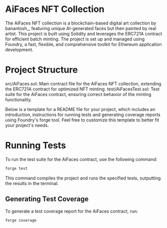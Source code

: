 # AiFaces NFT Collection
The AiFaces NFT collection is a blockchain-based digital art collection by banantosh_, featuring unique AI-generated faces but then painted by real artist. 
This project is built using Solidity and leverages the ERC721A contract for efficient batch minting. The project is set up and managed using Foundry, a fast, flexible, and comprehensive toolkit for Ethereum application development.

# Project Structure
src/AiFaces.sol: Main contract file for the AiFaces NFT collection, extending the ERC721A contract for optimized NFT minting.
test/AiFacesTest.sol: Test suite for the AiFaces contract, ensuring correct behavior of the minting functionality.


Below is a template for a README file for your project, which includes an introduction, instructions for running tests and generating coverage reports using Foundry's forge tool. Feel free to customize this template to better fit your project's needs.

# Running Tests
To run the test suite for the AiFaces contract, use the following command:

```bash
forge test
```
This command compiles the project and runs the specified tests, outputting the results in the terminal.

## Generating Test Coverage
To generate a test coverage report for the AiFaces contract, run:

```bash
forge coverage
```